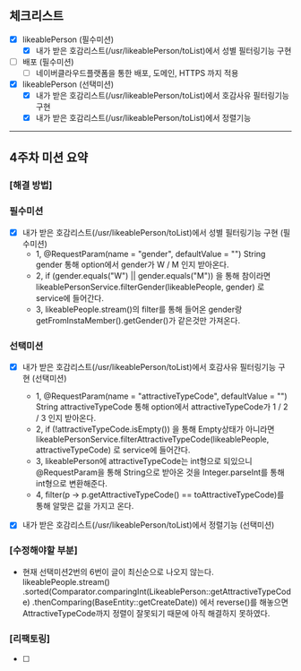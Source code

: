 ## 체크리스트

- [x] likeablePerson (필수미션)
  - [x] 내가 받은 호감리스트(/usr/likeablePerson/toList)에서 성별 필터링기능 구현
- [ ] 배포 (필수미션)
  - [ ] 네이버클라우드플랫폼을 통한 배포, 도메인, HTTPS 까지 적용
- [x] likeablePerson (선택미션)
  - [x] 내가 받은 호감리스트(/usr/likeablePerson/toList)에서 호감사유 필터링기능 구현
  - [x] 내가 받은 호감리스트(/usr/likeablePerson/toList)에서 정렬기능

---

## 4주차 미션 요약

### [해결 방법]

### 필수미션

- [x] 내가 받은 호감리스트(/usr/likeablePerson/toList)에서 성별 필터링기능 구현 (필수미션)
  - 1, @RequestParam(name = "gender", defaultValue = "") String gender 통해 option에서 gender가 W / M 인지 받아온다.
  - 2, if (gender.equals("W") || gender.equals("M")) 을 통해 참이라면 likeablePersonService.filterGender(likeablePeople, gender) 로 service에 들어간다.
  - 3, likeablePeople.stream()의 filter를 통해 들어온 gender랑 getFromInstaMember().getGender()가 같은것만 가져온다.

### 선택미션

- [x] 내가 받은 호감리스트(/usr/likeablePerson/toList)에서 호감사유 필터링기능 구현 (선택미션)
  - 1, @RequestParam(name = "attractiveTypeCode", defaultValue = "") String attractiveTypeCode 통해 option에서 attractiveTypeCode가 1 / 2 / 3 인지 받아온다.
  - 2,  if (!attractiveTypeCode.isEmpty()) 을 통해 Empty상태가 아니라면 likeablePersonService.filterAttractiveTypeCode(likeablePeople, attractiveTypeCode) 로 service에 들어간다.
  - 3, likeablePerson에 attractiveTypeCode는 int형으로 되있으니 @RequestParam을 통해 String으로 받아온 것을 Integer.parseInt를 통해 int형으로 변환해준다.
  - 4, filter(p -> p.getAttractiveTypeCode() == toAttractiveTypeCode)를 통해 알맞은 값을 가지고 온다.

- [x] 내가 받은 호감리스트(/usr/likeablePerson/toList)에서 정렬기능 (선택미션)


### [수정해야할 부분]
- 현재 선택미션2번의 6번이 글이 최신순으로 나오지 않는다. likeablePeople.stream()
  .sorted(Comparator.comparingInt(LikeablePerson::getAttractiveTypeCode)
  .thenComparing(BaseEntity::getCreateDate)) 에서 reverse()를 해놓으면 AttractiveTypeCode까지 정렬이 잘못되기 때문에 아직 해결하지 못하였다.

### [리팩토링]
- [ ] 